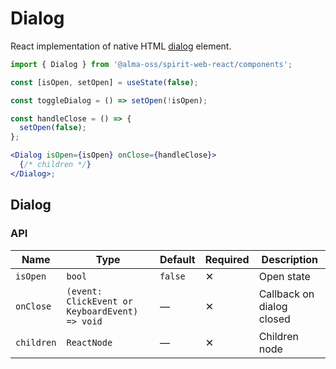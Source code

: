 # Dialog

React implementation of native HTML [dialog][dialog] element.

```jsx
import { Dialog } from '@alma-oss/spirit-web-react/components';
```

```jsx
const [isOpen, setOpen] = useState(false);

const toggleDialog = () => setOpen(!isOpen);

const handleClose = () => {
  setOpen(false);
};

<Dialog isOpen={isOpen} onClose={handleClose}>
  {/* children */}
</Dialog>;
```

## Dialog

### API

| Name       | Type                                           | Default | Required | Description               |
| ---------- | ---------------------------------------------- | ------- | -------- | ------------------------- |
| `isOpen`   | `bool`                                         | `false` | ✕        | Open state                |
| `onClose`  | `(event: ClickEvent or KeyboardEvent) => void` | —       | ✕        | Callback on dialog closed |
| `children` | `ReactNode`                                    | —       | ✕        | Children node             |

[dialog]: https://developer.mozilla.org/en-US/docs/Web/HTML/Element/dialog
